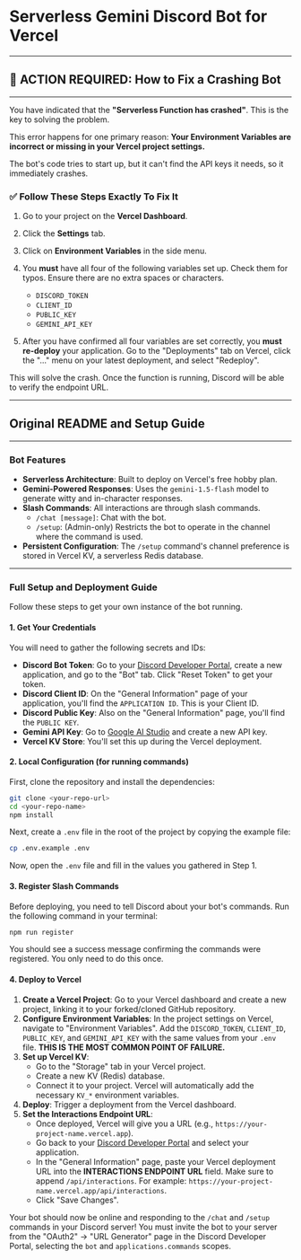 # Serverless Gemini Discord Bot for Vercel

---
## 🔴 ACTION REQUIRED: How to Fix a Crashing Bot
---

You have indicated that the **"Serverless Function has crashed"**. This is the key to solving the problem.

This error happens for one primary reason: **Your Environment Variables are incorrect or missing in your Vercel project settings.**

The bot's code tries to start up, but it can't find the API keys it needs, so it immediately crashes.

### ✅ **Follow These Steps Exactly To Fix It**

1.  Go to your project on the **Vercel Dashboard**.
2.  Click the **Settings** tab.
3.  Click on **Environment Variables** in the side menu.
4.  You **must** have all four of the following variables set up. Check them for typos. Ensure there are no extra spaces or characters.

    - `DISCORD_TOKEN`
    - `CLIENT_ID`
    - `PUBLIC_KEY`
    - `GEMINI_API_KEY`

5.  After you have confirmed all four variables are set correctly, you **must re-deploy** your application. Go to the "Deployments" tab on Vercel, click the "..." menu on your latest deployment, and select "Redeploy".

This will solve the crash. Once the function is running, Discord will be able to verify the endpoint URL.

---
## Original README and Setup Guide
---

### Bot Features

- **Serverless Architecture**: Built to deploy on Vercel's free hobby plan.
- **Gemini-Powered Responses**: Uses the `gemini-1.5-flash` model to generate witty and in-character responses.
- **Slash Commands**: All interactions are through slash commands.
  - `/chat [message]`: Chat with the bot.
  - `/setup`: (Admin-only) Restricts the bot to operate in the channel where the command is used.
- **Persistent Configuration**: The `/setup` command's channel preference is stored in Vercel KV, a serverless Redis database.

---

### Full Setup and Deployment Guide

Follow these steps to get your own instance of the bot running.

#### 1. Get Your Credentials

You will need to gather the following secrets and IDs:

- **Discord Bot Token**: Go to your [Discord Developer Portal](https://discord.com/developers/applications), create a new application, and go to the "Bot" tab. Click "Reset Token" to get your token.
- **Discord Client ID**: On the "General Information" page of your application, you'll find the `APPLICATION ID`. This is your Client ID.
- **Discord Public Key**: Also on the "General Information" page, you'll find the `PUBLIC KEY`.
- **Gemini API Key**: Go to [Google AI Studio](https://aistudio.google.com/app/apikey) and create a new API key.
- **Vercel KV Store**: You'll set this up during the Vercel deployment.

#### 2. Local Configuration (for running commands)

First, clone the repository and install the dependencies:

```bash
git clone <your-repo-url>
cd <your-repo-name>
npm install
```

Next, create a `.env` file in the root of the project by copying the example file:

```bash
cp .env.example .env
```

Now, open the `.env` file and fill in the values you gathered in Step 1.

#### 3. Register Slash Commands

Before deploying, you need to tell Discord about your bot's commands. Run the following command in your terminal:

```bash
npm run register
```

You should see a success message confirming the commands were registered. You only need to do this once.

#### 4. Deploy to Vercel

1.  **Create a Vercel Project**: Go to your Vercel dashboard and create a new project, linking it to your forked/cloned GitHub repository.
2.  **Configure Environment Variables**: In the project settings on Vercel, navigate to "Environment Variables". Add the `DISCORD_TOKEN`, `CLIENT_ID`, `PUBLIC_KEY`, and `GEMINI_API_KEY` with the same values from your `.env` file. **THIS IS THE MOST COMMON POINT OF FAILURE.**
3.  **Set up Vercel KV**:
    - Go to the "Storage" tab in your Vercel project.
    - Create a new KV (Redis) database.
    - Connect it to your project. Vercel will automatically add the necessary `KV_*` environment variables.
4.  **Deploy**: Trigger a deployment from the Vercel dashboard.
5.  **Set the Interactions Endpoint URL**:
    - Once deployed, Vercel will give you a URL (e.g., `https://your-project-name.vercel.app`).
    - Go back to your [Discord Developer Portal](https://discord.com/developers/applications) and select your application.
    - In the "General Information" page, paste your Vercel deployment URL into the **INTERACTIONS ENDPOINT URL** field. Make sure to append `/api/interactions`. For example: `https://your-project-name.vercel.app/api/interactions`.
    - Click "Save Changes".

Your bot should now be online and responding to the `/chat` and `/setup` commands in your Discord server! You must invite the bot to your server from the "OAuth2" -> "URL Generator" page in the Discord Developer Portal, selecting the `bot` and `applications.commands` scopes.
